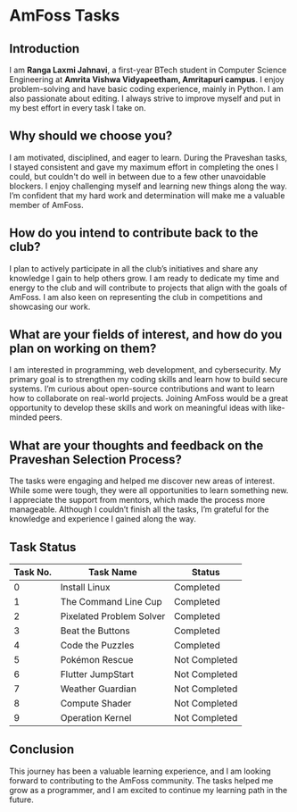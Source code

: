 # AmFoss Tasks

## Introduction

I am **Ranga Laxmi Jahnavi**, a first-year BTech student in Computer Science Engineering at **Amrita Vishwa Vidyapeetham, Amritapuri campus**. I enjoy problem-solving and have basic coding experience, mainly in Python. I am also passionate about editing. I always strive to improve myself and put in my best effort in every task I take on.

## Why should we choose you?

I am motivated, disciplined, and eager to learn. During the Praveshan tasks, I stayed consistent and gave my maximum effort in completing the ones I could, but couldn't do well in between due to a few other unavoidable blockers. I enjoy challenging myself and learning new things along the way. I’m confident that my hard work and determination will make me a valuable member of AmFoss.

## How do you intend to contribute back to the club?

I plan to actively participate in all the club’s initiatives and share any knowledge I gain to help others grow. I am ready to dedicate my time and energy to the club and will contribute to projects that align with the goals of AmFoss. I am also keen on representing the club in competitions and showcasing our work.

## What are your fields of interest, and how do you plan on working on them?

I am interested in programming, web development, and cybersecurity. My primary goal is to strengthen my coding skills and learn how to build secure systems. I’m curious about open-source contributions and want to learn how to collaborate on real-world projects. Joining AmFoss would be a great opportunity to develop these skills and work on meaningful ideas with like-minded peers.

## What are your thoughts and feedback on the Praveshan Selection Process?

The tasks were engaging and helped me discover new areas of interest. While some were tough, they were all opportunities to learn something new. I appreciate the support from mentors, which made the process more manageable. Although I couldn’t finish all the tasks, I’m grateful for the knowledge and experience I gained along the way.

## Task Status

| Task No. | Task Name               | Status        |
|----------|--------------------------|---------------|
| 0        | Install Linux            | Completed     |
| 1        | The Command Line Cup     | Completed     |
| 2        | Pixelated Problem Solver | Completed     |
| 3        | Beat the Buttons         | Completed     |
| 4        | Code the Puzzles         | Completed     |
| 5        | Pokémon Rescue           | Not Completed |
| 6        | Flutter JumpStart        | Not Completed |
| 7        | Weather Guardian         | Not Completed |
| 8        | Compute Shader           | Not Completed |
| 9        | Operation Kernel         | Not Completed |

## Conclusion

This journey has been a valuable learning experience, and I am looking forward to contributing to the AmFoss community. The tasks helped me grow as a programmer, and I am excited to continue my learning path in the future.
